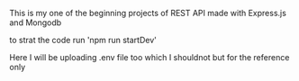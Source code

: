 This is my one of the beginning projects of REST API made with Express.js and Mongodb

to strat the code run 'npm run startDev'

Here I will be uploading .env file too which I shouldnot but for the reference only

